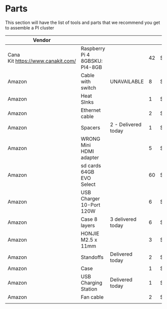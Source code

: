 # Parts

This section will have the list of tools and parts that we recommend you get to assemble a PI cluster


| Vendor                            |                                |                     |    |         |           |                                                                                                                                                                                                                                                                                                                                                                                                                                                                                                                                                                |  |
| ----------------------------------- |-------------------------------- | --------------------- | ---- | --------- | ----------- | ---------------------------------------------------------------------------------------------------------------------------------------------------------------------------------------------------------------------------------------------------------------------------------------------------------------------------------------------------------------------------------------------------------------------------------------------------------------------------------------------------------------------------------------------------------------- | -- |
| Cana Kit https://www.canakit.com/ | Raspberry Pi 4 8GBSKU: PI4-8GB |                     | 42 | $75.00  |  | https://www.canakit.com/raspberry-pi-4-8gb.html?defpid=4630                                                                                                                                                                                                                                                                                                                                                                                                                                                                                                    |  |
| Amazon                            | Cable with switch              | UNAVAILABLE         | 8 | $9.99   |     | https://www.amazon.com/VEGET-Raspberry-Switch-Arduino-Devices%EF%BC%883-Pack%EF%BC%89/dp/B07VSC1X2Y/ref=sr_1_38?dchild=1&keywords=raspberry+pi+4+power+switch&s=electronics&sr=1-38                                                                                                                                                                                                                                                                                                                                                                            |  |
| Amazon                            | Heat SInks                     |                     | 1 | $12.99  |    | https://www.amazon.com/dp/B082RT8CMS/ref=sspa_dk_detail_1?psc=1&pd_rd_i=B082RT8CMS&pd_rd_w=3exm1&pf_rd_p=7d37a48b-2b1a-4373-8c1a-bdcc5da66be9&pd_rd_wg=X8rdX&pf_rd_r=QJYGCRZD3HBP38TH3VZK&pd_rd_r=52cc97b3-1cf0-4402-ba98-0b7d8d5f8649&spLa=ZW5jcnlwdGVkUXVhbGlmaWVyPUFUNzNXRU1BTFk3OUsmZW5jcnlwdGVkSWQ9QTA1NTE5NzEyME1EUFk4QVAxMTMmZW5jcnlwdGVkQWRJZD1BMDc2NDQ1MDNLTVhaWE5US0xEMUMmd2lkZ2V0TmFtZT1zcF9kZXRhaWwmYWN0aW9uPWNsaWNrUmVkaXJlY3QmZG9Ob3RMb2dDbGljaz10cnVl                                                                                           |  |
| Amazon                            | Ethernet cable                 |                     | 2 | $6.64   |    | https://www.amazon.com/Cat-Ethernet-Cable-White-Connectors/dp/B01IQWGRPU/ref=sr_1_3?dchild=1&keywords=network+cable&qid=1604589880&refinements=p_n_feature_keywords_three_browse-bin%3A7070221011&rnid=5462369011&s=pc&sr=1-3                                                                                                                                                                                                                                                                                                                                  |  |
| Amazon                            | Spacers                        | 2 - Delivered today | 1  | $11.85  |     | https://www.amazon.com/Uxcell-a15060200ux0459-Female-Thread-Standoff/dp/B013G1Q300/ref=pd_sbs_328_1/142-4311132-1603634?_encoding=UTF8&pd_rd_i=B013G1Q300&pd_rd_r=a582d19c-1fc3-4f0a-b6cf-3da0968605e3&pd_rd_w=CFQDF&pd_rd_wg=zZcXu&pf_rd_p=ed1e2146-ecfe-435e-b3b5-d79fa072fd58&pf_rd_r=9AS1B4D8FP6WVANPDNJK&psc=1&refRID=9AS1B4D8FP6WVANPDNJK                                                                                                                                                                                                                |  |
| Amazon                            | WRONG Mini HDMI adapter              |               | 5  | $7.99   |     | https://www.amazon.com/Benfei-Adapter-Compatible-Raspberry-Camcorder/dp/B07GGG5JWS/ref=sr_1_2_sspa?dchild=1&keywords=mini-hdmi+to+hdmi+adapter&pd_rd_r=b550da81-bde2-4609-973e-468ef096cb9a&pd_rd_w=MCZDc&pd_rd_wg=EEXPa&pf_rd_p=0ec05f25-9534-48fe-9c3e-40b89957230e&pf_rd_r=FDMR0VC21CBCCEHMMBCC&qid=1604593399&sr=8-2-spons&psc=1&spLa=ZW5jcnlwdGVkUXVhbGlmaWVyPUEzRTFCSDlXMUxVR1VOJmVuY3J5cHRlZElkPUEwMDAzODEzRTVJVk5DOEVBQzlKJmVuY3J5cHRlZEFkSWQ9QTA0MTM0MzJESVhMNE9DT1BMVTUmd2lkZ2V0TmFtZT1zcF9hdGYmYWN0aW9uPWNsaWNrUmVkaXJlY3QmZG9Ob3RMb2dDbGljaz10cnVl |  |
| Amazon                            | sd cards 64GB EVO Select       |                     | 60 | $9.99   |    | https://www.amazon.com/SAMSUNG-Select-microSDXC-Adapter-MB-ME64HA/dp/B08879MG33/ref=sr_1_2?dchild=1&keywords=sd+cards&qid=1604598396&refinements=p_n_feature_two_browse-bin%3A6518305011%2Cp_89%3APNY%7CSAMSUNG%7CSanDisk&rnid=2528832011&s=pc&sr=1-2                                                                                                                                                                                                                                                                                                          |  |
| Amazon                            | USB Charger 10-Port 120W       |                     | 6  | $39.99  |    | https://www.amazon.com/gp/product/B071KBT4ZR/ref=ppx_yo_dt_b_asin_title_o03_s00?ie=UTF8&psc=1                                                                                                                                                                                                                                                                                                                                                                                                                                                                  |  |
| Amazon                            | Case 8 layers                  | 3 delivered today    | 6  | $64.99  |    | https://www.amazon.com/GeeekPi-Raspberry-Cluster-Stackable-4-Layers/dp/B085XSPV7G/ref=sr_1_6?dchild=1&keywords=raspberry%2Bpi%2Bcluster%2Bcase%2Bwith%2Bvan&qid=1608317526&sr=8-6&th=1                                                                                                                                                                                                                                                                                                                                                                         |  |
| Amazon                            | HONJIE M2.5 x 11mm             |                     | 3  | $7.56   |     | https://www.amazon.com/gp/product/B0824G9YGN/ref=ppx_yo_dt_b_asin_title_o03_s00?ie=UTF8&psc=1                                                                                                                                                                                                                                                                                                                                                                                                                                                                  |  |
| Amazon                            | Standoffs                      | Delivered today     | 2  | $5.49   |     | https://www.amazon.com/gp/product/B0721SP83Q/ref=ppx_yo_dt_b_asin_title_o02_s00?ie=UTF8&psc=1                                                                                                                                                                                                                                                                                                                                                                                                                                                                  |  |
| Amazon                            | Case                           |                     | 1  | $59.39  |     | https://www.amazon.com/dp/B08KDHQKYL/?coliid=IS4WAW93LHZEX&colid=19DQ1O5T0I53M&psc=1&ref_=lv_ov_lig_dp_it                                                                                                                                                                                                                                                                                                                                                                                                                                                      |  |
| Amazon                            | USB Charging Station           | Delivered today     | 1  | $119.99 |    | https://www.amazon.com/G-daimler-Charging-Intelligent-Protection-organizer/dp/B077VGZBVS/ref=sr_1_2?dchild=1&keywords=60+port+usb+charger&qid=1608319889&s=electronics&sr=1-2                                                                                                                                                                                                                                                                                                                                                                                  |  |
| Amazon                            | Fan cable                      |                     | 2  | $10.99  |     | https://www.amazon.com/CRJ-Voltage-Step-Up-Sleeved-Adapter/dp/B07QFG6LFR                                                                                                                                                                                                                                                                                                                                                                                                                                                                                       |  |
|                                   |                                |                     |    |         |  |                                                                                                                                                                                                                                                                                                                                                                                                                                                                                                                                                                |  |
